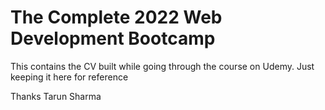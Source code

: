 # The Complete 2022 Web Development Bootcamp

This contains the CV built while going through the course on Udemy. Just keeping it here for reference

Thanks
Tarun Sharma
